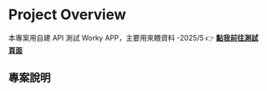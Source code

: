 # Project Overview
本專案用自建 API 測試 Worky APP，主要用來餵資料 -2025/5
👉 **[點我前往測試頁面](http://192.168.1.111/php_python_api_demo/frontend/index.html)**

## 專案說明

